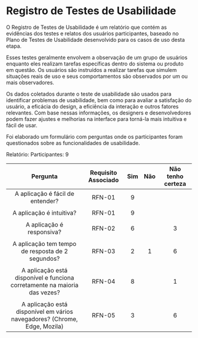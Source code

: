 # Registro de Testes de Usabilidade

O Registro de Testes de Usabilidade é um relatório que contém as evidências dos testes e relatos dos usuários participantes, baseado no Plano de Testes de Usabilidade desenvolvido para os casos de uso desta etapa.

Esses testes geralmente envolvem a observação de um grupo de usuários enquanto eles realizam tarefas específicas dentro do sistema ou produto em questão. Os usuários são instruídos a realizar tarefas que simulem situações reais de uso e seus comportamentos são observados por um ou mais observadores.

Os dados coletados durante o teste de usabilidade são usados para identificar problemas de usabilidade, bem como para avaliar a satisfação do usuário, a eficácia do design, a eficiência da interação e outros fatores relevantes. Com base nessas informações, os designers e desenvolvedores podem fazer ajustes e melhorias na interface para torná-la mais intuitiva e fácil de usar.

Foi elaborado um formulário com perguntas onde os participantes foram questionados sobre as funcionalidades de usabilidade.

Relatório:
Participantes: 9

| **Pergunta** | **Requisito Associado** | **Sim** | **Não** | **Não tenho certeza** |
|:---:|:---:|:---:|:---:|:---:|
| A aplicação é fácil de entender? | RFN-01 | 9 |  |  |
|  	|  	|  	|  	|  	|
| A aplicação é intuitiva? | RFN-01 | 9 |  |  |
|  	|  	|  	|  	|  	|
| A aplicação é responsiva? | RFN-02 | 6 |  | 3 |
|  	|  	|  	|  	|  	|
| A aplicação tem tempo de resposta de 2 segundos? | RFN-03 | 2 | 1 | 6 |
|  	|  	|  	|  	|  	|
| A aplicação está disponível e funciona corretamente na maioria das vezes? | RFN-04 | 8 |  | 1 |
|  	|  	|  	|  	|  	|
| A aplicação está disponível em vários navegadores? (Chrome, Edge, Mozila) | RFN-05 | 3 |  | 6 |
